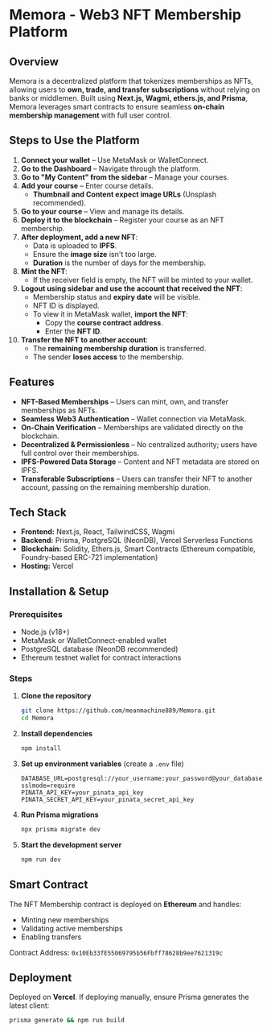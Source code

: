 # Memora - Web3 NFT Membership Platform

## Overview

Memora is a decentralized platform that tokenizes memberships as NFTs, allowing users to **own, trade, and transfer subscriptions** without relying on banks or middlemen. Built using **Next.js, Wagmi, ethers.js, and Prisma**, Memora leverages smart contracts to ensure seamless **on-chain membership management** with full user control.

## Steps to Use the Platform

1. **Connect your wallet** – Use MetaMask or WalletConnect.
2. **Go to the Dashboard** – Navigate through the platform.
3. **Go to "My Content" from the sidebar** – Manage your courses.
4. **Add your course** – Enter course details.
   - **Thumbnail and Content expect image URLs** (Unsplash recommended).
5. **Go to your course** – View and manage its details.
6. **Deploy it to the blockchain** – Register your course as an NFT membership.
7. **After deployment, add a new NFT**:
   - Data is uploaded to **IPFS**.
   - Ensure the **image size** isn't too large.
   - **Duration** is the number of days for the membership.
8. **Mint the NFT**:
   - If the receiver field is empty, the NFT will be minted to your wallet.
9. **Logout using sidebar and use the account that received the NFT**:
   - Membership status and **expiry date** will be visible.
   - NFT ID is displayed.
   - To view it in MetaMask wallet, **import the NFT**:
     - Copy the **course contract address**.
     - Enter the **NFT ID**.
10. **Transfer the NFT to another account**:
    - The **remaining membership duration** is transferred.
    - The sender **loses access** to the membership.

## Features

- **NFT-Based Memberships** – Users can mint, own, and transfer memberships as NFTs.
- **Seamless Web3 Authentication** – Wallet connection via MetaMask.
- **On-Chain Verification** – Memberships are validated directly on the blockchain.
- **Decentralized & Permissionless** – No centralized authority; users have full control over their memberships.
- **IPFS-Powered Data Storage** – Content and NFT metadata are stored on IPFS.
- **Transferable Subscriptions** – Users can transfer their NFT to another account, passing on the remaining membership duration.

## Tech Stack

- **Frontend:** Next.js, React, TailwindCSS, Wagmi
- **Backend:** Prisma, PostgreSQL (NeonDB), Vercel Serverless Functions
- **Blockchain:** Solidity, Ethers.js, Smart Contracts (Ethereum compatible, Foundry-based ERC-721 implementation)
- **Hosting:** Vercel

## Installation & Setup

### Prerequisites

- Node.js (v18+)
- MetaMask or WalletConnect-enabled wallet
- PostgreSQL database (NeonDB recommended)
- Ethereum testnet wallet for contract interactions

### Steps

1. **Clone the repository**
   ```sh
   git clone https://github.com/meanmachine889/Memora.git
   cd Memora
   ```
2. **Install dependencies**
   ```sh
   npm install
   ```
3. **Set up environment variables** (create a `.env` file)
   ```env
   DATABASE_URL=postgresql://your_username:your_password@your_database_url/neondb?sslmode=require
   PINATA_API_KEY=your_pinata_api_key
   PINATA_SECRET_API_KEY=your_pinata_secret_api_key
   ```
4. **Run Prisma migrations**
   ```sh
   npx prisma migrate dev
   ```
5. **Start the development server**
   ```sh
   npm run dev
   ```

## Smart Contract

The NFT Membership contract is deployed on **Ethereum** and handles:

- Minting new memberships
- Validating active memberships
- Enabling transfers

Contract Address: `0x10Eb33fE55069795b56Fbff78628b9ee7621319c`

## Deployment

Deployed on **Vercel**. If deploying manually, ensure Prisma generates the latest client:

```sh
prisma generate && npm run build
```

